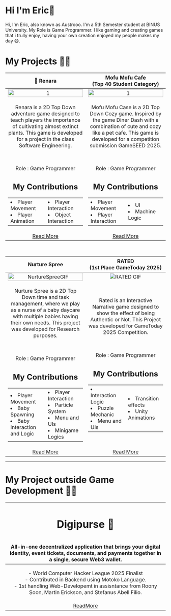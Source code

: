 # Hi I'm Eric👋
Hi, I'm Eric, also known as Austrooo. I'm a 5th Semester student at BINUS University. My Role is Game Programmer. I like gaming and creating games that i trully enjoy, having your own creation enjoyed my people makes my day 😄.

# My Projects 👨‍💻
<table width="100%">
  <thead>
    <tr>
      <th width="50%" align="center"><a>🌴 Renara</a></th> <!--title-->
      <th width="50%" align="center"><a>Mofu Mofu Cafe<br>(Top 40 Student Category)</a></th> <!--title-->
    </tr>
  </thead>
  <tbody>
    <tr>
      <td align="center">
        <img src="https://github.com/user-attachments/assets/71f79295-dc72-4cd2-82f9-1ff62a595b9e" alt="1" style="width:100%;height:auto;">
      </td>
      <td align="center">
        <img src="https://github.com/user-attachments/assets/5b2076ab-1bf7-493d-a5e5-5ef48db1d62a" alt="1" style="width:100%;height:auto;">
      </td>
    </tr>
    <tr>
      <td align="center">
        <p>Renara is a 2D Top Down adventure game designed to teach players the importance of cultivating almost extinct plants. This game is developed for a project in the class Software Engineering.</p>
        <br>
        <p>Role : Game Programmer</p>
        <h2>My Contributions</h2>
        <table align="center"> <!--contribution table-->
          <tr>
            <td width="50%">
              <li>Player Movement</li>
              <li>Player Animation</li>
            </td>
            <td width="50%">
              <li>Player Interaction</li>
              <li>Object Interaction</li>
            </td>
          </tr>
        </table>
      </td>
      <td align="center">
        <p>Mofu Mofu Case is a 2D Top Down Cozy game. Inspired by the game Diner Dash with a combination of cute and cozy like a pet cafe. This game is developed for a competition submission GameSEED 2025.</p>
        <br>
        <p>Role : Game Programmer</p>
        <h2>My Contributions</h2>
        <table align="center"> <!--contribution table-->
          <tr>
            <td width="50%">
              <li>Player Movement</li>
              <li>Player Interaction</li>
            </td>
            <td width="50%">
              <li>UI</li>
              <li>Machine Logic</li>
            </td>
          </tr>
        </table>
      </td> <!--desc-->
    </tr>
    <tr>
      <td align="center"><a href="https://github.com/Nicholasdputra/Renara">Read More</a></td> <!--link1-->
      <td align="center"><a href="https://github.com/Nicholasdputra/MofuMofu-Cafe">Read More</a></td> <!--link2-->
    </tr>
  </tbody>
</table>

<br>

<table width="100%">
  <thead>
    <tr>
      <th width="50%" align="center"><a>Nurture Spree</a></th> <!--title-->
      <th width="50%" align="center"><a>RATED<br>(1st Place GameToday 2025)</a></th> <!--title-->
    </tr>
  </thead>
  <tbody>
    <tr>
      <td align="center">
        <img src="https://github.com/user-attachments/assets/0e001154-b81f-4f87-85d7-5dbb531a3b43" alt="NurtureSpreeGIF" style="width:100%;height:auto;">
      </td>
      <td align="center">
        <img src="https://github.com/user-attachments/assets/0f5fc9ec-ccbd-4820-a212-bfd21ddac2b2" alt="RATED GIF" style="width:auto;height:auto;">
      </td>
    </tr>
    <tr>
     <td align="center">
        <p>Nurture Spree is a 2D Top Down time and task management, where we play as a nurse of a baby daycare with multiple babies having their own needs. This project was developed for Research purposes.</p>
        <br>
        <p>Role : Game Programmer</p>
        <h2>My Contributions</h2>
        <table align="center"> <!--contribution table-->
          <tr>
            <td width="50%">
              <li>Player Movement</li>
              <li>Baby Spawning</li>
              <li>Baby Interaction and Logic</li>
            </td>
            <td width="50%">
              <li>Player Interaction</li>
              <li>Particle System</li>
              <li>Menu and UIs</li>
              <li>Minigame Logics</li>
            </td>
          </tr>
        </table>
      </td> <!--desc-->
      <td align="center">
        <p>Rated is an Interactive Narrative game designed to show the effect of being Authentic or Not. This Project was developed for GameToday 2025 Competition.</p>
        <br>
        <p>Role : Game Programmer</p>
        <h2>My Contributions</h2>
        <table align="center"> <!--contribution table-->
          <tr>
            <td width="50%">
              <li>Interaction Logic</li>
              <li>Puzzle Mechanic</li>
              <li>Menu and UIs</li>
            </td>
            <td width="50%">
              <li>Transition effects</li>
              <li>Unity Animations</li>
            </td>
          </tr>
        </table>
      </td> <!--desc-->
    </tr>
    <tr>
      <td align="center"><a href="https://github.com/erixavero/babycooked">Read More</a></td> <!--link1-->
      <td align="center"><a href="https://github.com/Austrooo/RATED">Read More</a></td> <!--link2-->
    </tr>
  </tbody>
</table>

---

# My Project outside Game Development 🧑‍💻

<table width="100%">
  <thead>
    <tr>
      <th>
        <h1> Digipurse 👝 </h1><br>
        All-in-one decentralized application that brings your digital identity, event tickets, documents, and payments together in a single, secure Web3 wallet.
      </th>
    </tr>
  </thead>
  <tbody>
    <tr>
      <td align="center" style="text-align: center;">
        <p>
          - World Computer Hacker League 2025 Finalist<br>
          - Contributed in Backend using Motoko Language.<br>
          - 1st handling Web-Developemt in assisntance from Roony Soon, Martin Erickson, and Stefanus Abell Filio.<br>
        </p>
      </td>
    </tr>
    <tr>
        <td align="center">
          <a href="https://github.com/Kazeth/DigiPurse">ReadMore</a>
        </td>
    </tr>
  </tbody>
</table>




